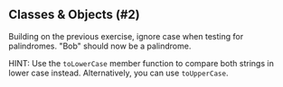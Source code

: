 ## Classes & Objects (#2)

Building on the previous exercise, ignore case when testing
for palindromes. "Bob" should now be a palindrome.

HINT: Use the `toLowerCase` member function to compare both strings in lower case 
instead. Alternatively, you can use `toUpperCase`.